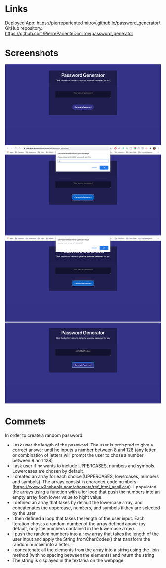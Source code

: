 # Links

Deployed App: https://pierreparientedimitrov.github.io/password_generator/
GitHub repository: https://github.com/PierreParienteDimitrov/password_generator

# Screenshots

![](assets/images/PastedGraphic-1.png)
![](assets/images/PastedGraphic-2.png)
![](assets/images/PastedGraphic-3.png)
![](assets/images/PastedGraphic-4.png)


# Commets

In order to create a random password: 

- I ask user the length of the password. The user is prompted to give a correct answer until he inputs a number between 8 and 128 (any letter or combination of letters will prompt the user to chose a number between 8 and 128)
- I ask user if he wants to include UPPERCASES, numbers and symbols. Lowercases are chosen by default. 
- I created an array for each choice (UPPERCASES, lowercases, numbers and symbols). The arrays consist in character code numbers (https://www.w3schools.com/charsets/ref_html_ascii.asp). I populated the arrays using a function with a for loop that push the numbers into an empty array from lower value to hight value. 
- I defined an array that takes by default the lowercase array, and concatenates the uppercase, numbers, and symbols if they are selected by the user 
- I then defined a loop that takes the length of the user input. Each iteration choses a random number of the array defined above (by default, only the numbers contained in the lowercase array). 
- I push the random numbers into a new array that takes the length of the user input and apply the String.fromCharCodes() that transform the random number into a letter. 
- I concatenate all the elements from the array into a string using the .join method (with no spacing between the elements) and return the string
- The string is displayed in the textarea on the webpage